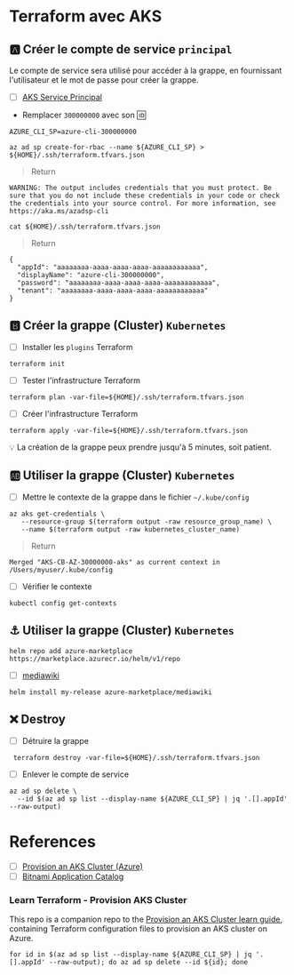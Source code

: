 # Terraform avec AKS

## :a: Créer le compte de service `principal`

Le compte de service sera utilisé pour accéder à la grappe, en fournissant l'utilisateur et le mot de passe pour créer la grappe. 

- [ ] [AKS Service Principal](https://docs.microsoft.com/en-us/azure/aks/kubernetes-service-principal?tabs=azure-cli)

* Remplacer `300000000` avec son :id:

```
AZURE_CLI_SP=azure-cli-300000000
```

```
az ad sp create-for-rbac --name ${AZURE_CLI_SP} > ${HOME}/.ssh/terraform.tfvars.json
```
> Return
```
WARNING: The output includes credentials that you must protect. Be sure that you do not include these credentials in your code or check the credentials into your source control. For more information, see https://aka.ms/azadsp-cli
```

```
cat ${HOME}/.ssh/terraform.tfvars.json
```
> Return
```
{
  "appId": "aaaaaaaa-aaaa-aaaa-aaaa-aaaaaaaaaaaa",
  "displayName": "azure-cli-300000000",
  "password": "aaaaaaaa-aaaa-aaaa-aaaa-aaaaaaaaaaaa",
  "tenant": "aaaaaaaa-aaaa-aaaa-aaaa-aaaaaaaaaaaa"
}
```

## :b: Créer la grappe (Cluster) `Kubernetes`

- [ ] Installer les `plugins` Terraform

```
terraform init
```

- [ ] Tester l'infrastructure Terraform

```
terraform plan -var-file=${HOME}/.ssh/terraform.tfvars.json
```

- [ ] Créer l'infrastructure Terraform

```
terraform apply -var-file=${HOME}/.ssh/terraform.tfvars.json
```

:bulb: La création de la grappe peux prendre jusqu'à 5 minutes, soit patient.

## :ab: Utiliser la grappe (Cluster) `Kubernetes`

- [ ] Mettre le contexte de la grappe dans le fichier `~/.kube/config` 

```
az aks get-credentials \ 
   --resource-group $(terraform output -raw resource_group_name) \
   --name $(terraform output -raw kubernetes_cluster_name)
```
> Return
```
Merged "AKS-CB-AZ-30000000-aks" as current context in /Users/myuser/.kube/config
```

- [ ] Vérifier le contexte

```
kubectl config get-contexts
```

## :anchor: Utiliser la grappe (Cluster) `Kubernetes`

```
helm repo add azure-marketplace https://marketplace.azurecr.io/helm/v1/repo
```

- [ ] [mediawiki](https://bitnami.com/stack/mediawiki)

```
helm install my-release azure-marketplace/mediawiki
```

## :x: Destroy

- [ ] Détruire la grappe

```
 terraform destroy -var-file=${HOME}/.ssh/terraform.tfvars.json
```

- [ ] Enlever le compte de service 

```
az ad sp delete \
  --id $(az ad sp list --display-name ${AZURE_CLI_SP} | jq '.[].appId' --raw-output)
```

# References

- [ ] [Provision an AKS Cluster (Azure)](https://learn.hashicorp.com/tutorials/terraform/aks)
- [ ] [Bitnami Application Catalog](https://bitnami.com/stacks)

### Learn Terraform - Provision AKS Cluster

This repo is a companion repo to the [Provision an AKS Cluster learn guide](https://learn.hashicorp.com/terraform/kubernetes/provision-aks-cluster), containing Terraform configuration files to provision an AKS cluster on Azure.

```
for id in $(az ad sp list --display-name ${AZURE_CLI_SP} | jq '.[].appId' --raw-output); do az ad sp delete --id ${id}; done
```
